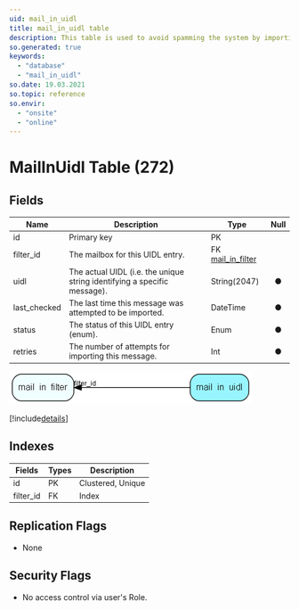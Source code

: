 ```yaml
---
uid: mail_in_uidl
title: mail_in_uidl table
description: This table is used to avoid spamming the system by importing the same message several times (normally a result of a crash somewhere). When a mailbox is openede, then unique id for each message is stored in this table, and then removed only when the message has been correctly imported and deleted from mailbox.
so.generated: true
keywords:
  - "database"
  - "mail_in_uidl"
so.date: 19.03.2021
so.topic: reference
so.envir:
  - "onsite"
  - "online"
---
```


# MailInUidl Table (272)

## Fields

| Name | Description | Type | Null |
|------|-------------|------|:----:|
|id|Primary key|PK| |
|filter\_id|The mailbox for this UIDL entry.|FK [mail_in_filter](mail_in_filter.md)| |
|uidl|The actual UIDL (i.e. the unique string identifying a specific message).|String(2047)|&#x25CF;|
|last\_checked|The last time this message was attempted to be imported.|DateTime|&#x25CF;|
|status|The status of this UIDL entry (enum).|Enum [](enums\Enum.md)|&#x25CF;|
|retries|The number of attempts for importing this message.|Int|&#x25CF;|


![mail_in_uidl table relationship diagram](media\mail_in_uidl.png)

[!include[details](./includes/mail-in-uidl.md)]

## Indexes

| Fields | Types | Description |
|--------|-------|-------------|
|id |PK |Clustered, Unique |
|filter\_id |FK |Index |

## Replication Flags

* None

## Security Flags

* No access control via user's Role.

